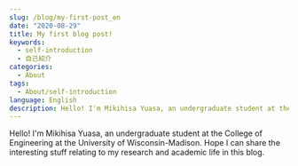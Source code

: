 ```yaml
---
slug: /blog/my-first-post_en
date: "2020-08-29"
title: My first blog post!
keywords:
  - self-introduction
  - 自己紹介
categories:
  - About
tags:
  - About/self-introduction
language: English
description: Hello! I'm Mikihisa Yuasa, an undergraduate student at the College of Engineering at the University of Wisconsin-Madison. Hope I can share the interesting stuff relating to my research and academic life in this blog.
---
```


Hello! I'm Mikihisa Yuasa, an undergraduate student at the College of Engineering at the University of Wisconsin-Madison. Hope I can share the interesting stuff relating to my research and academic life in this blog.
